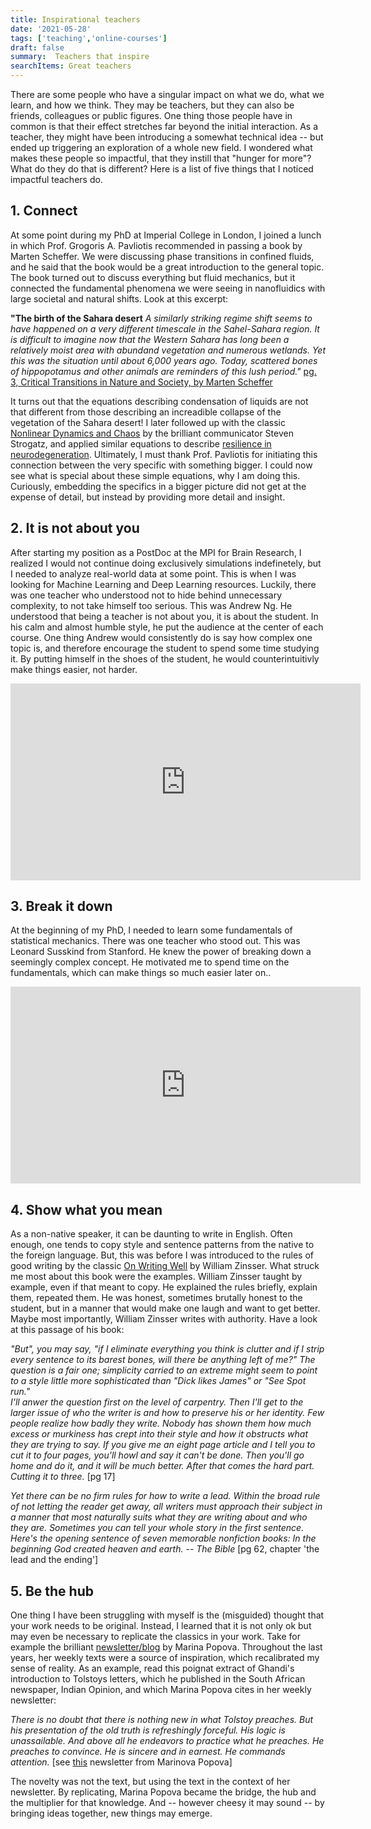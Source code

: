 ```yaml
---
title: Inspirational teachers
date: '2021-05-28'
tags: ['teaching','online-courses']
draft: false
summary:  Teachers that inspire
searchItems: Great teachers
---
```


There are some people who have a singular impact on what we do, what we learn, and how we think. They may be teachers, but they can also be friends, colleagues or public figures. One thing those people have in common is that their effect stretches far beyond the initial interaction. As a teacher, they might have been introducing a somewhat technical idea -- but ended up triggering an exploration of a whole new field. I wondered what makes these people so impactful, that they instill that "hunger for more"? What do they do that is different? Here is a list of five things that I noticed impactful teachers do.

## 1. Connect

At some point during my PhD at Imperial College in London, I joined a lunch in which Prof. Grogoris A. Pavliotis recommended in passing a book by Marten Scheffer. We were discussing phase transitions in confined fluids, and he said that the book would be a great introduction to the general topic. The book turned out to discuss everything but fluid mechanics, but it connected the fundamental phenomena we were seeing in nanofluidics with large societal and natural shifts. Look at this excerpt:

__"The birth of the Sahara desert__ _A similarly striking regime shift seems to have happened on a very different timescale in the Sahel-Sahara region. It is difficult to imagine now that the Western Sahara has long been a relatively moist area with abundand vegetation and numerous wetlands. Yet this was the situation until about 6,000 years ago. Today, scattered bones of hippopotamus and other animals are reminders of this lush period."_ [pg. 3, Critical Transitions in Nature and Society, by Marten Scheffer]()

It turns out that the equations describing condensation of liquids are not that different from those describing an increadible collapse of the vegetation of the Sahara desert! I later followed up with the classic [Nonlinear Dynamics and Chaos](http://www.stevenstrogatz.com/books/nonlinear-dynamics-and-chaos-with-applications-to-physics-biology-chemistry-and-engineering) by the brilliant communicator Steven Strogatz, and applied similar equations to describe [resilience in neurodegeneration](https://www.sciencedirect.com/science/article/pii/S2589004220308932). Ultimately, I must thank Prof. Pavliotis for initiating this connection between the very specific with something bigger. I could now see what is special about these simple equations, why I am doing this. Curiously, embedding the specifics in a bigger picture did not get at the expense of detail, but instead by providing more detail and insight. 

## 2. It is not about you

After starting my position as a PostDoc at the MPI for Brain Research, I realized I would not continue doing exclusively simulations indefinetely, but I needed to analyze real-world data at some point. This is when I was looking for Machine Learning and Deep Learning resources. Luckily, there was one teacher who understood not to hide behind unnecessary complexity, to not take himself too serious. This was Andrew Ng. He understood that being a teacher is not about you, it is about the student. In his calm and almost humble style, he put the audience at the center of each course. One thing Andrew would consistently do is say how complex one topic is, and therefore encourage the student to spend some time studying it. By putting himself in the shoes of the student, he would counterintuitivly make things easier, not harder. 

<iframe width="560" height="315" src="https://www.youtube.com/embed/k8fTYJPd3_I" title="YouTube video player" frameborder="0" allow="accelerometer; autoplay; clipboard-write; encrypted-media; gyroscope; picture-in-picture" allowfullscreen></iframe>

## 3. Break it down

At the beginning of my PhD, I needed to learn some fundamentals of statistical mechanics. There was one teacher who stood out. This was Leonard Susskind from Stanford. He knew the power of breaking down a seemingly complex concept. He motivated me to spend time on the fundamentals, which can make things so much easier later on..


<iframe width="560" height="315" src="https://www.youtube.com/embed/SmmGDn8OnTA" title="YouTube video player" frameborder="0" allow="accelerometer; autoplay; display:block; clipboard-write; encrypted-media; gyroscope; picture-in-picture" allowfullscreen></iframe>

## 4. Show what you mean

As a non-native speaker, it can be daunting to write in English. Often enough, one tends to copy style and sentence patterns from the native to the foreign language. But, this was before I was introduced to the rules of good writing by the classic [On Writing Well](https://www.goodreads.com/book/show/53343.On_Writing_Well) by William Zinsser. What struck me most about this book were the examples. William Zinsser taught by example, even if that meant to copy. He explained the rules briefly, explain them, repeated them. He was honest, sometimes brutally honest to the student, but in a manner that would make one laugh and want to get better. Maybe most importantly, William Zinsser writes with authority. Have a look at this passage of his book:

_"But", you may say, "if I eliminate everything you think is clutter and if I strip every sentence to its barest bones, will there be anything left of me?" The question is a fair one; simplicity carried to an extreme might seem to point to a style little more sophisticated than "Dick likes James" or "See Spot run."_  
_I'll anwer the question first on the level of carpentry. Then I'll get to the larger issue of who the writer is and how to preserve his or her identity._
_Few people realize how badly they write. Nobody has shown them how much excess or murkiness has crept into their style and how it obstructs what they are trying to say. If you give me an eight page article and I tell you to cut it to four pages, you'll howl and say it can't be done. Then you'll go home and do it, and it will be much better. After that comes the hard part. Cutting it to three._ [pg 17]

_Yet there can be no firm rules for how to write a lead. Within the broad rule of not letting the reader get away, all writers must approach their subject in a manner that most naturally suits what they are writing about and who they are. Sometimes you can tell your whole story in the first sentence. Here's the opening sentence of seven memorable nonfiction books:_
_In the beginning God created heaven and earth. -- The Bible_ [pg 62, chapter 'the lead and the ending']


## 5. Be the hub

One thing I have been struggling with myself is the (misguided) thought that your work needs to be original. Instead, I learned that it is not only ok but may even be necessary to replicate the classics in your work. Take for example the brilliant [newsletter/blog](https://www.brainpickings.org) by Marina Popova. Throughout the last years, her weekly texts were a source of inspiration, which recalibrated my sense of reality. As an example, read this poignat extract of Ghandi's introduction to Tolstoys letters, which he published in the South African newspaper, Indian Opinion, and which Marina Popova cites in her weekly newsletter:

_There is no doubt that there is nothing new in what Tolstoy preaches. But his presentation of the old truth is refreshingly forceful. His logic is unassailable. And above all he endeavors to practice what he preaches. He preaches to convince. He is sincere and in earnest. He commands attention._ [see [this](https://www.brainpickings.org/2014/08/21/leo-tolstoy-gandhi-letter-to-a-hindu/?mc_cid=a07bd25e3d&mc_eid=96f50fad96) newsletter from Marinova Popova]

The novelty was not the text, but using the text in the context of her newsletter. By replicating, Marina Popova became the bridge, the hub and the multiplier for that knowledge. And -- however cheesy it may sound -- by bringing ideas together, new things may emerge.



